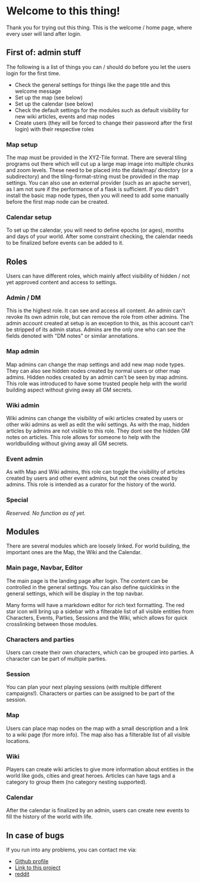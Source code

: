 # Welcome to this thing!

Thank you for trying out this thing.
This is the welcome / home page, where every user will land after login.

## First of: admin stuff

The following is a list of things you can / should do before you let the users login for the first time.

* Check the general settings for things like the page title and this welcome message
* Set up the map (see below)
* Set up the calendar (see below)
* Check the default settings for the modules such as default visibility for new wiki articles, events and map nodes
* Create users (they will be forced to change their password after the first login) with their respective roles

### Map setup

The map must be provided in the XYZ-Tile format.
There are several tiling programs out there which will cut up a large map image into multiple chunks and zoom levels.
These need to be placed into the data/map/ directory (or a subdirectory) and the tiling-format-string must be provided in the map settings.
You can also use an external provider (such as an apache server), as I am not sure if the performance of a flask is sufficient.
If you didn't install the basic map node types, then you will need to add some manually before the first map node can be created.

### Calendar setup

To set up the calendar, you will need to define epochs (or ages), months and days of your world.
After some constraint checking, the calendar needs to be finalized before events can be added to it.


## Roles

Users can have different roles, which mainly affect visibility of hidden / not yet approved content and access to settings.

### Admin / DM
This is the highest role.
It can see and access all content.
An admin can't revoke its own admin role, but can remove the role from other admins.
The admin account created at setup is an exception to this, as this account can't be stripped of its admin status.
Admins are the only one who can see the fields denoted with "DM notes" or similar annotations.

### Map admin
Map admins can change the map settings and add new map node types.
They can also see hidden nodes created by normal users or other map admins.
Hidden nodes created by an admin can't be seen by map admins.
This role was introduced to have some trusted people help with the world building aspect without giving away all GM secrets.

### Wiki admin
Wiki admins can change the visibility of wiki articles created by users or other wiki admins as well as edit the wiki settings.
As with the map, hidden articles by admins are not visible to this role.
They dont see the hidden GM notes on articles.
This role allows for someone to help with the worldbuilding without giving away all GM secrets.

### Event admin
As with Map and Wiki admins, this role can toggle the visibility of articles created by users and other event admins, but not the ones created by admins.
This role is intended as a curator for the history of the world.

### Special
_Reserved. No function as of yet._


## Modules

There are several modules which are loosely linked.
For world building, the important ones are the Map, the Wiki and the Calendar.

### Main page, Navbar, Editor

The main page is the landing page after login.
The content can be controlled in the general settings.
You can also define quicklinks in the general settings, which will be display in the top navbar.

Many forms will have a markdown editor for rich text formatting.
The red star icon will bring up a sidebar with a filterable list of all visible entities from Characters, Events, Parties, Sessions and the Wiki, which allows for quick crosslinking between those modules.

### Characters and parties

Users can create their own characters, which can be grouped into parties.
A character can be part of multiple parties.

### Session

You can plan your next playing sessions (with multiple different campaigns!).
Characters or parties can be assigned to be part of the session.

### Map

Users can place map nodes on the map with a small description and a link to a wiki page (for more info).
The map also has a filterable list of all visible locations.

### Wiki

Players can create wiki articles to give more information about entities in the world like gods, cities and great heroes.
Articles can have tags and a category to group them (no category nesting supported).

### Calendar

After the calendar is finalized by an admin, users can create new events to fill the history of the world with life.


## In case of bugs

If you run into any problems, you can contact me via:

* [Github profile](https://github.com/tarenethil)
* [Link to this project](https://github.com/tarenethil/dmcp)
* [reddit](https://old.reddit.com/u/tarenethil)